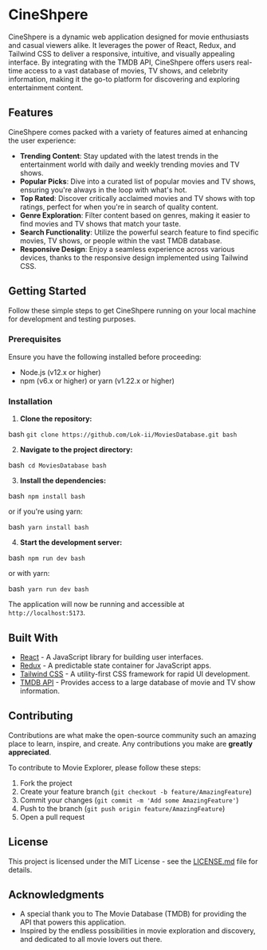 # CineShpere

CineShpere is a dynamic web application designed for movie enthusiasts and casual viewers alike. It leverages the power of React, Redux, and Tailwind CSS to deliver a responsive, intuitive, and visually appealing interface. By integrating with the TMDB API, CineShpere offers users real-time access to a vast database of movies, TV shows, and celebrity information, making it the go-to platform for discovering and exploring entertainment content.

## Features

CineShpere comes packed with a variety of features aimed at enhancing the user experience:

- **Trending Content**: Stay updated with the latest trends in the entertainment world with daily and weekly trending movies and TV shows.
- **Popular Picks**: Dive into a curated list of popular movies and TV shows, ensuring you're always in the loop with what's hot.
- **Top Rated**: Discover critically acclaimed movies and TV shows with top ratings, perfect for when you're in search of quality content.
- **Genre Exploration**: Filter content based on genres, making it easier to find movies and TV shows that match your taste.
- **Search Functionality**: Utilize the powerful search feature to find specific movies, TV shows, or people within the vast TMDB database.
- **Responsive Design**: Enjoy a seamless experience across various devices, thanks to the responsive design implemented using Tailwind CSS.

## Getting Started

Follow these simple steps to get CineShpere running on your local machine for development and testing purposes.

### Prerequisites

Ensure you have the following installed before proceeding:
- Node.js (v12.x or higher)
- npm (v6.x or higher) or yarn (v1.22.x or higher)

### Installation

1. **Clone the repository:**

bash ```
git clone https://github.com/Lok-ii/MoviesDatabase.git
bash ```

2. **Navigate to the project directory:**

bash```
cd MoviesDatabase
bash```

3. **Install the dependencies:**

bash```
npm install
bash```

or if you're using yarn:

bash```
yarn install
bash```

4. **Start the development server:**

bash```
npm run dev
bash```

or with yarn:

bash```
yarn run dev
bash```


The application will now be running and accessible at `http://localhost:5173`.

## Built With

- [React](https://reactjs.org/) - A JavaScript library for building user interfaces.
- [Redux](https://redux.js.org/) - A predictable state container for JavaScript apps.
- [Tailwind CSS](https://tailwindcss.com/) - A utility-first CSS framework for rapid UI development.
- [TMDB API](https://www.themoviedb.org/documentation/api) - Provides access to a large database of movie and TV show information.

## Contributing

Contributions are what make the open-source community such an amazing place to learn, inspire, and create. Any contributions you make are **greatly appreciated**.

To contribute to Movie Explorer, please follow these steps:

1. Fork the project
2. Create your feature branch (`git checkout -b feature/AmazingFeature`)
3. Commit your changes (`git commit -m 'Add some AmazingFeature'`)
4. Push to the branch (`git push origin feature/AmazingFeature`)
5. Open a pull request

## License

This project is licensed under the MIT License - see the [LICENSE.md](LICENSE.md) file for details.

## Acknowledgments

- A special thank you to The Movie Database (TMDB) for providing the API that powers this application.
- Inspired by the endless possibilities in movie exploration and discovery, and dedicated to all movie lovers out there.